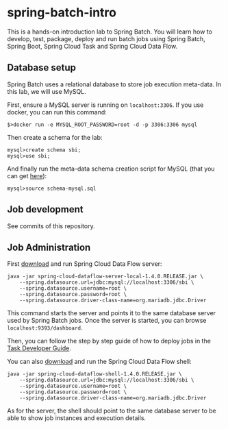 # spring-batch-intro

This is a hands-on introduction lab to Spring Batch. You will learn how to develop, test, package, deploy and run batch
jobs using Spring Batch, Spring Boot, Spring Cloud Task and Spring Cloud Data Flow.

## Database setup

Spring Batch uses a relational database to store job execution meta-data. In this lab, we will use MySQL.

First, ensure a MySQL server is running on `localhost:3306`. If you use docker, you can run this command:

```
$>docker run -e MYSQL_ROOT_PASSWORD=root -d -p 3306:3306 mysql
```

Then create a schema for the lab:

```
mysql>create schema sbi;
mysql>use sbi;
```

And finally run the meta-data schema creation script for MySQL (that you can get [here](https://github.com/spring-projects/spring-batch/blob/master/spring-batch-core/src/main/resources/org/springframework/batch/core/schema-mysql.sql)):

```
mysql>source schema-mysql.sql
```

## Job development

See commits of this repository.

## Job Administration

First [download](https://cloud.spring.io/spring-cloud-dataflow/) and run Spring Cloud Data Flow server:

```
java -jar spring-cloud-dataflow-server-local-1.4.0.RELEASE.jar \
    --spring.datasource.url=jdbc:mysql://localhost:3306/sbi \
    --spring.datasource.username=root \
    --spring.datasource.password=root \
    --spring.datasource.driver-class-name=org.mariadb.jdbc.Driver
```

This command starts the server and points it to the same database server used by Spring Batch jobs. Once the server is started, you can browse `localhost:9393/dashboard`.

Then, you can follow the step by step guide of how to deploy jobs in the [Task Developer Guide](http://docs.spring.io/spring-cloud-dataflow/docs/1.4.0.RELEASE/reference/htmlsingle/#task-dev-guide).

You can also [download](https://cloud.spring.io/spring-cloud-dataflow) and run the Spring Cloud Data Flow shell:

```
java -jar spring-cloud-dataflow-shell-1.4.0.RELEASE.jar \
    --spring.datasource.url=jdbc:mysql://localhost:3306/sbi \
    --spring.datasource.username=root \
    --spring.datasource.password=root \
    --spring.datasource.driver-class-name=org.mariadb.jdbc.Driver
```

As for the server, the shell should point to the same database server to be able to show job instances and execution details.
